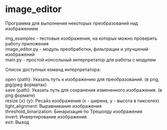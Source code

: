 # image_editor
Программа для выполнения некоторых преобразований над изображением

img_examples - тестовые изображения, на которых можно проверить работу приложения<br/>
image_editor.py - модуль преобработки, фильтрации и улучшений изображений<br/>
main.py - простой консольный интерпретатор для работы с модулем

Список доступных команд интерпретатора:

open {path}: Указать путь к изображению для преобразований. (в png, jpg/jpeg форматах)<br/>
save {path}: Указать путь для сохранения измененного изображения. (в png формате)<br/>
resize {x} {y}: Ресайз изображения (x - ширина, y - высота в пикселях)<br/>
light_alignment: Выравнивание изображения<br/>
threshold_binarization: Бинаризация по Трешолду изображения<br/>
invert: Инвертирование изображения<br/>
exit: Выход

